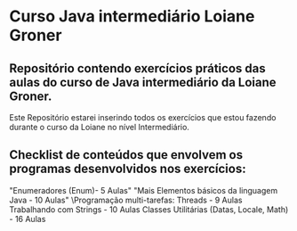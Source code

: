 # Curso Java intermediário Loiane Groner


## Repositório contendo exercícios práticos das aulas do curso de Java intermediário da Loiane Groner.

Este Repositório estarei inserindo todos os exercícios que estou fazendo durante o curso da Loiane no nível Intermediário.

## Checklist de conteúdos que envolvem os programas desenvolvidos nos exercícios:

"Enumeradores (Enum)- 5 Aulas"
"Mais Elementos básicos da linguagem Java - 10 Aulas"
\Programação multi-tarefas: Threads - 9 Aulas 
Trabalhando com Strings - 10 Aulas 
Classes Utilitárias (Datas, Locale, Math) - 16 Aulas 

